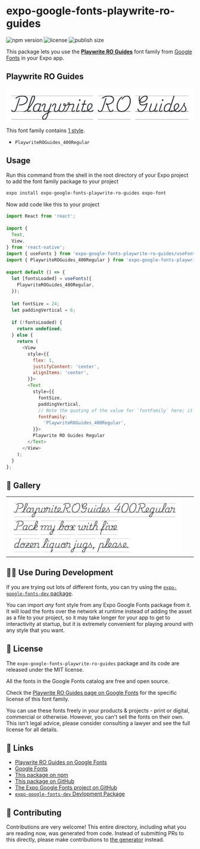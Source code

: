 # expo-google-fonts-playwrite-ro-guides

![npm version](https://flat.badgen.net/npm/v/expo-google-fonts-playwrite-ro-guides)
![license](https://flat.badgen.net/github/license/expo/google-fonts)
![publish size](https://flat.badgen.net/packagephobia/install/expo-google-fonts-playwrite-ro-guides)

This package lets you use the [**Playwrite RO Guides**](https://fonts.google.com/specimen/Playwrite+RO+Guides) font family from [Google Fonts](https://fonts.google.com/) in your Expo app.

## Playwrite RO Guides

![Playwrite RO Guides](./font-family.png)

This font family contains [1 style](#-gallery).

- `PlaywriteROGuides_400Regular`

## Usage

Run this command from the shell in the root directory of your Expo project to add the font family package to your project
```sh
expo install expo-google-fonts-playwrite-ro-guides expo-font
```

Now add code like this to your project
```js
import React from 'react';

import {
  Text,
  View,
} from 'react-native';
import { useFonts } from 'expo-google-fonts-playwrite-ro-guides/useFonts';
import { PlaywriteROGuides_400Regular } from 'expo-google-fonts-playwrite-ro-guides/400Regular';

export default () => {
  let [fontsLoaded] = useFonts({
    PlaywriteROGuides_400Regular,
  });

  let fontSize = 24;
  let paddingVertical = 6;

  if (!fontsLoaded) {
    return undefined;
  } else {
    return (
      <View
        style={{
          flex: 1,
          justifyContent: 'center',
          alignItems: 'center',
        }}>
        <Text
          style={{
            fontSize,
            paddingVertical,
            // Note the quoting of the value for `fontFamily` here; it expects a string!
            fontFamily:
              'PlaywriteROGuides_400Regular',
          }}>
          Playwrite RO Guides Regular
        </Text>
      </View>
    );
  }
};

```

## 🔡 Gallery


||||
|-|-|-|
|![PlaywriteROGuides_400Regular](.//400Regular/PlaywriteROGuides_400Regular.ttf.png)||||


## 👩‍💻 Use During Development

If you are trying out lots of different fonts, you can try using the [`expo-google-fonts-dev` package](https://github.com/freeboub/google-fonts/tree/master/font-packages/dev#readme).

You can import *any* font style from any Expo Google Fonts package from it. It will load the fonts
over the network at runtime instead of adding the asset as a file to your project, so it may take longer
for your app to get to interactivity at startup, but it is extremely convenient
for playing around with any style that you want.

## 📖 License

The `expo-google-fonts-playwrite-ro-guides` package and its code are released under the MIT license.

All the fonts in the Google Fonts catalog are free and open source.

Check the [Playwrite RO Guides page on Google Fonts](https://fonts.google.com/specimen/Playwrite+RO+Guides) for the specific license of this font family.

You can use these fonts freely in your products & projects - print or digital, commercial or otherwise. However, you can't sell the fonts on their own. This isn't legal advice, please consider consulting a lawyer and see the full license for all details.

## 🔗 Links

- [Playwrite RO Guides on Google Fonts](https://fonts.google.com/specimen/Playwrite+RO+Guides)
- [Google Fonts](https://fonts.google.com/)
- [This package on npm](https://www.npmjs.com/package/expo-google-fonts-playwrite-ro-guides)
- [This package on GitHub](https://github.com/freeboub/google-fonts/tree/master/font-packages/playwrite-ro-guides)
- [The Expo Google Fonts project on GitHub](https://github.com/freeboub/google-fonts)
- [`expo-google-fonts-dev` Devlopment Package](https://github.com/freeboub/google-fonts/tree/master/font-packages/dev)

## 🤝 Contributing

Contributions are very welcome! This entire directory, including what you are reading now, was generated from code. Instead of submitting PRs to this directly, please make contributions to [the generator](https://github.com/freeboub/google-fonts/tree/master/packages/generator) instead.
